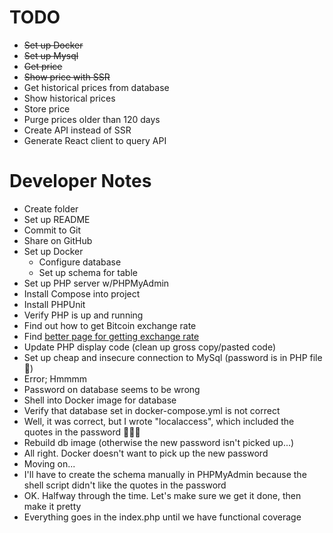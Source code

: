 # TODO

- ~~Set up Docker~~
- ~~Set up Mysql~~
- ~~Get price~~
- ~~Show price with SSR~~
- Get historical prices from database
- Show historical prices
- Store price
- Purge prices older than 120 days
- Create API instead of SSR
- Generate React client to query API

# Developer Notes

- Create folder
- Set up README
- Commit to Git
- Share on GitHub
- Set up Docker
  - Configure database
  - Set up schema for table
- Set up PHP server w/PHPMyAdmin
- Install Compose into project
- Install PHPUnit
- Verify PHP is up and running
- Find out how to get Bitcoin exchange rate
- Find [better page for getting exchange rate ](https://developers.coinbase.com/docs/wallet/guides/price-data)
- Update PHP display code (clean up gross copy/pasted code)
- Set up cheap and insecure connection to MySql (password is in PHP file 🤔)
- Error; Hmmmm
- Password on database seems to be wrong
- Shell into Docker image for database
- Verify that database set in docker-compose.yml is not correct
- Well, it was correct, but I wrote "localaccess", which included the quotes in the password 🤷🏼‍♂️
- Rebuild db image (otherwise the new password isn't picked up...)
- All right. Docker doesn't want to pick up the new password
- Moving on...
- I'll have to create the schema manually in PHPMyAdmin because the shell script didn't like the quotes in the password
- OK. Halfway through the time. Let's make sure we get it done, then make it pretty
- Everything goes in the index.php until we have functional coverage